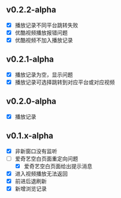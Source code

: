## v0.2.2-alpha

- [x] 播放记录不同平台跳转失败
- [x] 优酷视频播放报错问题
- [x] 优酷视频不加入播放记录

## v0.2.1-alpha

- [x] 播放记录为空，显示问题
- [x] 播放记录可选择跳转到对应平台或对应视频

## v0.2.0-alpha

- [x] 播放记录

## v0.1.x-alpha

- [x] 非新窗口没有监听
- [ ] 爱奇艺空白页面重定向问题
  - [x] 爱奇艺空白页面给出提示消息
- [x] 进入视频播放无法返回
- [x] 前进后退刷新
- [x] 新增浏览记录
